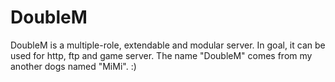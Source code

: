 DoubleM
=======

DoubleM is a multiple-role, extendable and modular server. In goal, it can be used for http, ftp and game server. The name "DoubleM" comes from my another dogs named "MiMi". :)
